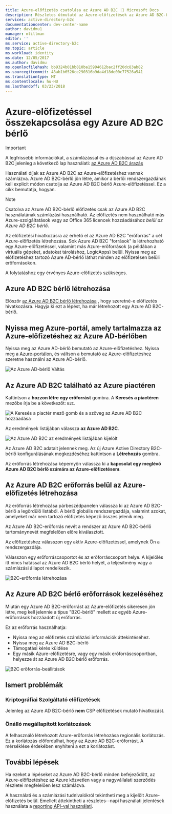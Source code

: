 ```yaml
---
title: Azure-előfizetés csatolása az Azure AD B2C |} Microsoft Docs
description: Részletes útmutató az Azure-előfizetések az Azure AD B2C-bérlő számlázási engedélyezéséhez.
services: active-directory-b2c
documentationcenter: dev-center-name
author: davidmu1
manager: mtillman
editor: ''
ms.service: active-directory-b2c
ms.topic: article
ms.workload: identity
ms.date: 12/05/2017
ms.author: davidmu
ms.openlocfilehash: bb9324b01bb810ba15994612bac2ff20dc83ab82
ms.sourcegitcommit: 48ab1b6526ce290316b9da4d18de00c77526a541
ms.translationtype: MT
ms.contentlocale: hu-HU
ms.lasthandoff: 03/23/2018
---
```

# <a name="linking-an-azure-subscription-to-an-azure-ad-b2c-tenant"></a>Azure-előfizetéssel összekapcsolása egy Azure AD B2C bérlő

> [!IMPORTANT]
> A legfrissebb információkat, a számlázással és a díjszabással az Azure AD B2C jelenleg a következő lap használati: [az Azure AD B2C árazás](https://azure.microsoft.com/pricing/details/active-directory-b2c/)

Használati díjak az Azure AD B2C az Azure-előfizetéshez vannak számlázva. Azure AD B2C-bérlő jön létre, amikor a bérlői rendszergazdának kell explicit módon csatolja az Azure AD B2C bérlő Azure-előfizetéssel. Ez a cikk bemutatja, hogyan.

> [!NOTE]
> Csatolva az Azure AD B2C-bérlő előfizetés csak az Azure AD B2C használatának számlázási használható. Az előfizetés nem használható más Azure-szolgáltatások vagy az Office 365 licencek hozzáadásához *belül az Azure AD B2C bérlő*.

 Az előfizetési hivatkozásra az érhető el az Azure AD B2C "erőforrás" a cél Azure-előfizetés létrehozása. Sok Azure AD B2C "források" is létrehozható egy Azure-előfizetéssel, valamint más Azure-erőforrások (a példában a virtuális gépeket, adatokat tároláshoz, LogicApps) belül. Nyissa meg az előfizetéshez tartozó Azure AD-bérlő láthat minden az előfizetésen belüli erőforrásokon.

A folytatáshoz egy érvényes Azure-előfizetés szükséges.

## <a name="create-an-azure-ad-b2c-tenant"></a>Azure AD B2C bérlő létrehozása

Először [az Azure AD B2C bérlő létrehozása](active-directory-b2c-get-started.md) , hogy szeretné-e előfizetés hivatkozásra. Hagyja ki ezt a lépést, ha már létrehozott egy Azure AD B2C-bérlő.

## <a name="open-azure-portal-in-the-azure-ad-tenant-that-shows-your-azure-subscription"></a>Nyissa meg Azure-portál, amely tartalmazza az Azure-előfizetéshez az Azure AD-bérlőben

Nyissa meg az Azure AD-bérlő bemutató az Azure-előfizetéshez. Nyissa meg a [Azure-portálon](https://portal.azure.com), és váltson a bemutató az Azure-előfizetéshez szeretne használni az Azure AD-bérlő.

![Az Azure AD-bérlő Váltás](./media/active-directory-b2c-how-to-enable-billing/SelectAzureADTenant.png)

## <a name="find-azure-ad-b2c-in-the-azure-marketplace"></a>Az Azure AD B2C található az Azure piactéren

Kattintson a **hozzon létre egy erőforrást** gombra. A **Keresés a piactéren** mezőbe írja be a következőt: `B2C`.

![A Keresés a piactér mező gomb és a szöveg az Azure AD B2C hozzáadása](../../includes/media/active-directory-b2c-create-tenant/find-azure-ad-b2c.png)

Az eredmények listájában válassza **az Azure AD B2C**.

![Az Azure AD B2C az eredmények listájában kijelölt](../../includes/media/active-directory-b2c-create-tenant/find-azure-ad-b2c-result.png)

Az Azure AD B2C adatait jelennek meg. Az új Azure Active Directory B2C-bérlő konfigurálásának megkezdéséhez kattintson a **Létrehozás** gombra.

Az erőforrás létrehozása képernyőn válassza ki a **kapcsolat egy meglévő Azure AD B2C bérlő számára az Azure-előfizetésem**.

## <a name="create-an-azure-ad-b2c-resource-within-the-azure-subscription"></a>Az Azure AD B2C erőforrás belül az Azure-előfizetés létrehozása

Az erőforrás létrehozása párbeszédpanelen válassza ki az Azure AD B2C-bérlő a legördülő listából. A bérlő globális rendszergazdája, valamint azokat, amelyeket már nem tartozó előfizetés képező összes jelenik meg.

Az Azure AD B2C-erőforrás nevét a rendszer az Azure AD B2C-bérlő tartománynevét megfelelően előre kiválasztott.

Az előfizetéshez válasszon egy aktív Azure-előfizetéssel, amelynek Ön a rendszergazdája.

Válasszon egy erőforráscsoportot és az erőforráscsoport helye. A kijelölés itt nincs hatással az Azure AD B2C bérlő helyét, a teljesítmény vagy a számlázási állapot rendelkezik.

![B2C-erőforrás létrehozása](./media/active-directory-b2c-how-to-enable-billing/createresourceb2c.png)

## <a name="manage-your-azure-ad-b2c-tenant-resources"></a>Az Azure AD B2C bérlő erőforrások kezeléséhez

Miután egy Azure AD B2C-erőforrást az Azure-előfizetés sikeresen jön létre, meg kell jelennie a típus "B2C-bérlő" mellett az egyéb Azure-erőforrások hozzáadott új erőforrás.

Ez az erőforrás használhatja:

- Nyissa meg az előfizetés számlázási információk áttekintéséhez.
- Nyissa meg az Azure AD B2C-bérlő
- Támogatási kérés küldése
- Egy másik Azure-előfizetésre, vagy egy másik erőforráscsoportban, helyezze át az Azure AD B2C bérlő erőforrás.

![B2C erőforrás-beállítások](./media/active-directory-b2c-how-to-enable-billing/b2cresourcesettings.png)

## <a name="known-issues"></a>Ismert problémák

### <a name="csp-subscriptions"></a>Kriptográfiai Szolgáltató előfizetések

Jelenleg az Azure AD B2C-bérlő **nem** CSP előfizetések mutató hivatkozást.

### <a name="self-imposed-restrictions"></a>Önálló megállapított korlátozások

A felhasználó létrehozott Azure-erőforrás létrehozása regionális korlátozás. Ez a korlátozás előfordulhat, hogy az Azure AD B2C-erőforrást. A mérséklése érdekében enyhíteni a ezt a korlátozást.

## <a name="next-steps"></a>További lépések

Ha ezeket a lépéseket az Azure AD B2C-bérlő minden befejeződött, az Azure-előfizetéshez az Azure közvetlen vagy a nagyvállalati szerződés részletei megfelelően lesz számlázva.

A használati és a számlázási tudnivalókról tekintheti meg a kijelölt Azure-előfizetés belül. Emellett áttekintheti a részletes--napi használati jelentések használata a [reporting API-val használati](active-directory-b2c-reference-usage-reporting-api.md).
